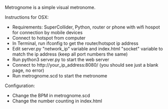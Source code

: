 Metrognome is a simple visual metronome.

Instructions for OSX:
- Requirements: SuperCollider, Python, router or phone with wifi hospot for connection by mobile devices
- Connect to hotspot from computer
- In Terminal, run ifconfig to get the router/hotspot ip address
- Edit server.py "network_ip" variable and index.html "socket" variable to match the ip address (keep all port numbers the same)
- Run python3 server.py to start the web server
- Connect to http://your_ip_address:8080/ (you should see just a blank page, no error)
- Run metrognome.scd to start the metronome

Configuration:
- Change the BPM in metrognome.scd
- Change the number counting in index.html
